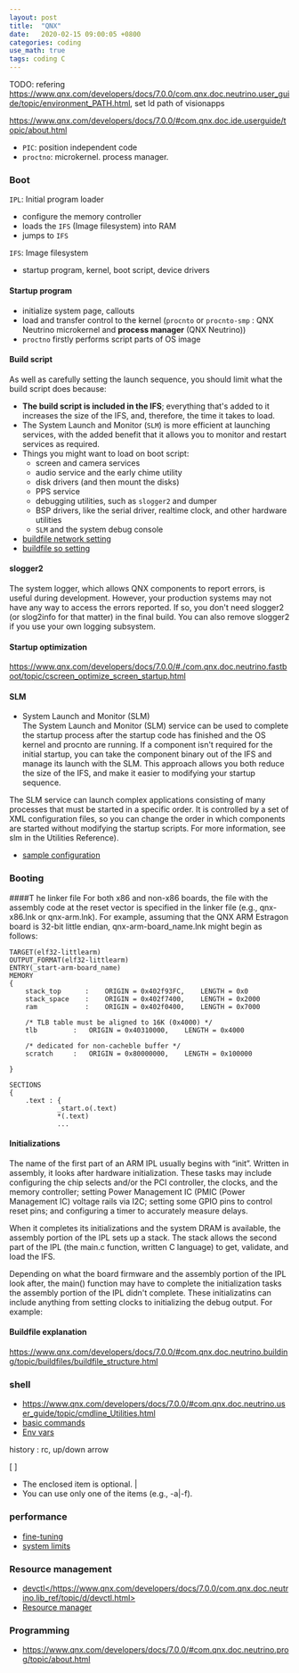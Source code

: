 ```yaml
---
layout: post
title:  "QNX"
date:   2020-02-15 09:00:05 +0800
categories: coding
use_math: true
tags: coding C
---
```



TODO: refering <a href="https://www.qnx.com/developers/docs/7.0.0/com.qnx.doc.neutrino.user_guide/topic/environment_PATH.html" target="_blank">https://www.qnx.com/developers/docs/7.0.0/com.qnx.doc.neutrino.user_guide/topic/environment_PATH.html</a>, set ld path of visionapps

<a href="https://www.qnx.com/developers/docs/7.0.0/#com.qnx.doc.ide.userguide/topic/about.html" target="_blank">https://www.qnx.com/developers/docs/7.0.0/#com.qnx.doc.ide.userguide/topic/about.html</a>

* `PIC`: position independent code
* `proctno`: microkernel. process manager.

### Boot

`IPL`: Initial program loader  
- configure the memory controller
- loads the `IFS` (Image filesystem) into RAM
- jumps to `IFS`

`IFS`: Image filesystem  
- startup program, kernel, boot script, device drivers

#### Startup program
- initialize system page, callouts
- load and transfer control to the kernel (`procnto` or `procnto-smp` : QNX Neutrino microkernel and __process manager__ (QNX Neutrino))
- `proctno` firstly performs script parts of OS image


#### Build script

As well as carefully setting the launch sequence, you should limit what the build script does because:
* __The build script is included in the IFS__; everything that's added to it increases the size of the IFS, and, therefore, the time it takes to load.
* The System Launch and Monitor (`SLM`) is more efficient at launching services, with the added benefit that it allows you to monitor and restart services as required.
* Things you might want to load on boot script:  
    - screen and camera services
    - audio service and the early chime utility
    - disk drivers (and then mount the disks)
    - PPS service
    - debugging utilities, such as `slogger2` and dumper
    - BSP drivers, like the serial driver, realtime clock, and other hardware utilities
    - `SLM` and the system debug console
* <a href="https://www.qnx.com/developers/docs/7.0.0/index.html#com.qnx.doc.neutrino.building/topic/config/tcpip_example.html" target="_blank">buildfile network setting</a>
* <a href="https://www.qnx.com/developers/docs/7.0.0/index.html#com.qnx.doc.neutrino.building/topic/config/shared_libraries.html" target="_blank">buildfile so setting</a>

#### slogger2
The system logger, which allows QNX components to report errors, is useful during development. However, your production systems may not have any way to access the errors reported. If so, you don't need slogger2 (or slog2info for that matter) in the final build. You can also remove slogger2 if you use your own logging subsystem.

#### Startup optimization
https://www.qnx.com/developers/docs/7.0.0/#./com.qnx.doc.neutrino.fastboot/topic/cscreen_optimize_screen_startup.html


#### SLM
* System Launch and Monitor (SLM)  
The System Launch and Monitor (SLM) service can be used to complete the startup process after the startup code has finished and the OS kernel and procnto are running. If a component isn't required for the initial startup, you can take the component binary out of the IFS and manage its launch with the SLM. This approach allows you both reduce the size of the IFS, and make it easier to modifying your startup sequence.

The SLM service can launch complex applications consisting of many processes that must be started in a specific order. It is controlled by a set of XML configuration files, so you can change the order in which components are started without modifying the startup scripts. For more information, see slm in the Utilities Reference).

* <a href="https://www.qnx.com/developers/docs/7.0.0/#com.qnx.doc.neutrino.utilities/topic/s/slm.html" target="_blank">sample configuration</a>


### Booting

####T he linker file
For both x86 and non-x86 boards, the file with the assembly code at the reset vector is specified in the linker file (e.g., qnx-x86.lnk or qnx-arm.lnk). For example, assuming that the QNX ARM Estragon board is 32-bit little endian, qnx-arm-board_name.lnk might begin as follows:

```
TARGET(elf32-littlearm)
OUTPUT_FORMAT(elf32-littlearm)
ENTRY(_start-arm-board_name)
MEMORY
{
    stack_top      :    ORIGIN = 0x402f93FC,    LENGTH = 0x0
    stack_space    :    ORIGIN = 0x402f7400,    LENGTH = 0x2000
    ram            :    ORIGIN = 0x402f0400,    LENGTH = 0x7000

    /* TLB table must be aligned to 16K (0x4000) */
    tlb         :   ORIGIN = 0x40310000,    LENGTH = 0x4000

    /* dedicated for non-cacheble buffer */
    scratch     :   ORIGIN = 0x80000000,    LENGTH = 0x100000

}

SECTIONS
{
    .text : {
            _start.o(.text)
            *(.text)
            ... 
```

#### Initializations
The name of the first part of an ARM IPL usually begins with “init”. Written in assembly, it looks after hardware initialization. These tasks may include configuring the chip selects and/or the PCI controller, the clocks, and the memory controller; setting Power Management IC (PMIC (Power Management IC) voltage rails via I2C; setting some GPIO pins to control reset pins; and configuring a timer to accurately measure delays.

When it completes its initializations and the system DRAM is available, the assembly portion of the IPL sets up a stack. The stack allows the second part of the IPL (the main.c function, written C language) to get, validate, and load the IFS.

Depending on what the board firmware and the assembly portion of the IPL look after, the main() function may have to complete the initialization tasks the assembly portion of the IPL didn't complete. These initializatins can include anything from setting clocks to initializing the debug output. For example:


#### Buildfile explanation
https://www.qnx.com/developers/docs/7.0.0/#com.qnx.doc.neutrino.building/topic/buildfiles/buildfile_structure.html



### shell
* <a href="https://www.qnx.com/developers/docs/7.0.0/#com.qnx.doc.neutrino.user_guide/topic/cmdline_Utilities.html" target="_blank">https://www.qnx.com/developers/docs/7.0.0/#com.qnx.doc.neutrino.user_guide/topic/cmdline_Utilities.html</a>
* <a href="https://www.qnx.com/developers/docs/7.0.0/#com.qnx.doc.neutrino.user_guide/topic/cmdline_BasicCommands.html" target="_blank">basic commands</a>
* <a href="https://www.qnx.com/developers/docs/7.0.0/#com.qnx.doc.neutrino.user_guide/topic/environment_EnvironmentVars.html" target="_blank">Env vars</a>

history : rc, up/down arrow

[ ]  
- The enclosed item is optional.
|  
- You can use only one of the items (e.g., -a|-f).



### performance
* <a href="https://www.qnx.com/developers/docs/7.0.0/#com.qnx.doc.neutrino.user_guide/topic/fine_tuning_Performance.html" target="_blank">fine-tuning</a>
* <a href="https://www.qnx.com/developers/docs/7.0.0/#com.qnx.doc.neutrino.user_guide/topic/limits.html" target="_blank">system limits</a>


### Resource management
* <a href="https://www.qnx.com/developers/docs/7.0.0/com.qnx.doc.neutrino.lib_ref/topic/d/devctl.html" target="_blank">devctl</https://www.qnx.com/developers/docs/7.0.0/com.qnx.doc.neutrino.lib_ref/topic/d/devctl.html>
* <a href="https://www.qnx.com/developers/docs/7.0.0/#com.qnx.doc.neutrino.sys_arch/topic/resource.html" target="_blank">Resource manager</a>


### Programming
* <a href="https://www.qnx.com/developers/docs/7.0.0/#com.qnx.doc.neutrino.prog/topic/about.html" target="_blank">https://www.qnx.com/developers/docs/7.0.0/#com.qnx.doc.neutrino.prog/topic/about.html</a>

